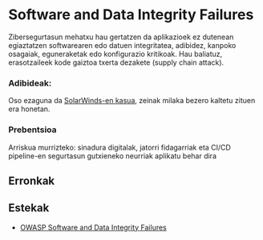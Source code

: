 # Software and Data Integrity Failures

Zibersegurtasun mehatxu hau gertatzen da aplikazioek ez dutenean egiaztatzen softwarearen edo datuen integritatea, adibidez, kanpoko osagaiak, eguneraketak edo konfigurazio kritikoak. Hau baliatuz, erasotzaileek kode gaiztoa txerta dezakete (supply chain attack).  

### Adibideak:

Oso ezaguna da [SolarWinds-en kasua](https://www.zscaler.com/es/resources/security-terms-glossary/what-is-the-solarwinds-cyberattack), zeinak milaka bezero kaltetu zituen era honetan.

### Prebentsioa

Arriskua murrizteko: sinadura digitalak, jatorri fidagarriak eta CI/CD pipeline-en segurtasun gutxieneko neurriak aplikatu behar dira

## Erronkak



## Estekak
- [OWASP Software and Data Integrity Failures](https://owasp.org/Top10/es/A08_2021-Software_and_Data_Integrity_Failures/)


